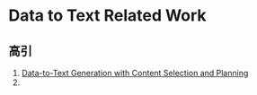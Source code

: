 # Data to Text Related Work

## 高引
1. [Data-to-Text Generation with Content Selection and Planning](https://ojs.aaai.org/index.php/AAAI/article/view/4668)
2. 
